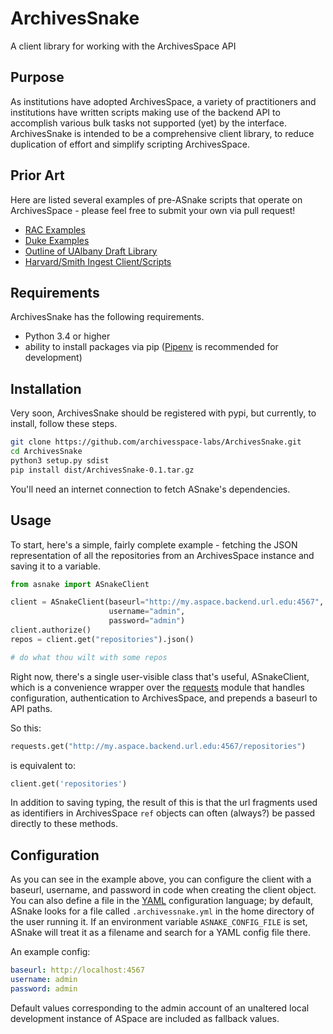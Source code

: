 # ArchivesSnake
A client library for working with the ArchivesSpace API

## Purpose
As institutions have adopted ArchivesSpace, a variety of practitioners and institutions have written scripts making use of
the backend API to accomplish various bulk tasks not supported (yet) by the interface.  ArchivesSnake is intended to be
a comprehensive client library, to reduce duplication of effort and simplify scripting ArchivesSpace.

## Prior Art
Here are listed several examples of pre-ASnake scripts that operate on ArchivesSpace - please feel free to submit your
own via pull request!

* [RAC Examples](RAC_links.md)
* [Duke Examples](Duke_links.md)
* [Outline of UAlbany Draft Library](ualbanyExample.md)
* [Harvard/Smith Ingest Client/Scripts](HarvardSmithLinks.md)

## Requirements
ArchivesSnake has the following requirements.

- Python 3.4 or higher
- ability to install packages via pip ([Pipenv](https://docs.pipenv.org/) is recommended for development)

## Installation
Very soon, ArchivesSnake should be registered with pypi, but currently, to install, follow these steps.

``` bash
git clone https://github.com/archivesspace-labs/ArchivesSnake.git
cd ArchivesSnake
python3 setup.py sdist
pip install dist/ArchivesSnake-0.1.tar.gz
```

You'll need an internet connection to fetch ASnake's dependencies.

## Usage
To start, here's a simple, fairly complete example - fetching the JSON representation of all the repositories from an ArchivesSpace instance and saving it to a variable.

``` python
from asnake import ASnakeClient

client = ASnakeClient(baseurl="http://my.aspace.backend.url.edu:4567",
                      username="admin",
                      password="admin")
client.authorize()
repos = client.get("repositories").json()

# do what thou wilt with some repos
```

Right now, there's a single user-visible class that's useful, ASnakeClient, which is a convenience wrapper
over the [requests](http://docs.python-requests.org/en/master/) module that handles configuration, authentication to
ArchivesSpace, and prepends a baseurl to API paths.

So this:

``` python
requests.get("http://my.aspace.backend.url.edu:4567/repositories")
```

is equivalent to:

``` python
client.get('repositories')
```

In addition to saving typing, the result of this is that the url fragments used as identifiers in ArchivesSpace `ref` objects can often (always?) be passed directly to these methods.

## Configuration

As you can see in the example above, you can configure the client with a baseurl, username, and password in code when creating the client object.
You can also define a file in the [YAML](http://yaml.org/) configuration language; by default, ASnake looks for a file called `.archivessnake.yml` in the home directory of the user running it.  If an environment variable `ASNAKE_CONFIG_FILE` is set, ASnake will treat it as a filename and search for a YAML config file there.

An example config:

``` yaml
baseurl: http://localhost:4567
username: admin
password: admin
```

Default values corresponding to the admin account of an unaltered local development instance of ASpace are included as fallback values.
